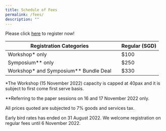 ```yaml
---
title: Schedule of Fees
permalink: /fees/
description: ""
---
```

Please click 
[here](https://www.sarbica2022.sg/registration/ ) to register now!

| Registration Categories || Regular (SGD) |
| -------- | -------- | -------- |
| Workshop* only     | | $100     |
| Symposium** only     || $250     |
| Workshop* and Symposium** Bundle Deal     || $330     |

*The Workshop (15 November 2022) capacity is capped at 40pax and it is subject to first come first serve basis.

**Referring to the paper sessions on 16 and 17 November 2022 only. 

All prices quoted are subjected to 7% goods and services tax.

Early bird rates has ended on 31 August 2022. We welcome registration on regular fees until 6 November 2022. 